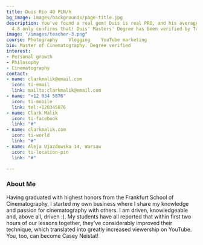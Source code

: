 ```yaml
---
title: Duis Rio 40 PLN/h
bg_image: images/backgrounds/page-title.jpg
description: You've found a real gem! Duis is real PRO, and his average rating of
  4.8 only confirms that! Duis' Masters' Degree has been verified by Tutorify.
image: "/images/teacher-3.png"
course: Photography    Vlogging    YouTube marketing
bio: Master of Cinematography. Degree verified
interest:
- Personal growth
- Philosophy
- Cinematography
contact:
- name: clarkmalik@email.com
  icon: ti-email
  link: mailto:clarkmalik@email.com
- name: "+12 034 5876"
  icon: ti-mobile
  link: tel:+120345876
- name: Clark Malik
  icon: ti-facebook
  link: "#"
- name: clarkmalik.com
  icon: ti-world
  link: "#"
- name: Aleja Ujazdowska 14, Warsaw
  icon: ti-location-pin
  link: "#"

---
```

### About Me

Having graduated with highest honors from the Frankfurt School of Cinematography, I started my own business where I share my knowledge and passion for cinematography with others. I am driven, knowledgeable and, above all, driven :). My students have all reported that within first two hours of our lessons together, they've considerably improved their technique, which translated into greatly increased viewership on YouTube. You, too, can become Casey Neistat!